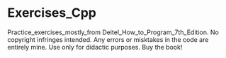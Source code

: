 # Exercises_Cpp
Practice_exercises_mostly_from Deitel_How_to_Program_7th_Edition.
No copyright infringes intended. Any errors or misktakes in the code are entirely mine.
Use only for didactic purposes.
Buy the book!
